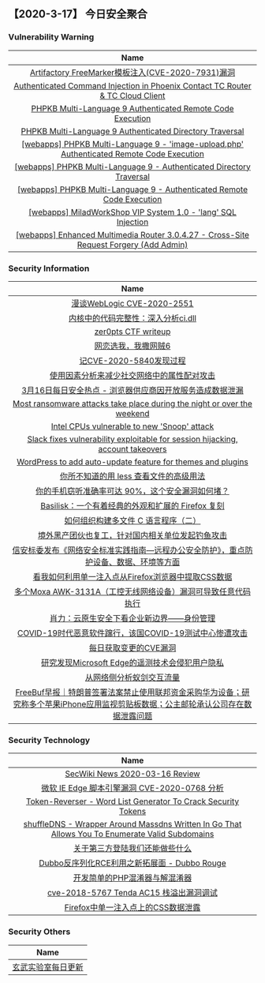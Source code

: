 
 ##   【2020-3-17】 今日安全聚合


###  						       							Vulnerability Warning

|                             Name                             |
| :----------------------------------------------------------: |
|[Artifactory FreeMarker模板注入(CVE-2020-7931)漏洞](https://www.seebug.org/vuldb/ssvid-98185)|
|[Authenticated Command Injection in Phoenix Contact TC Router & TC Cloud Client](https://www.seebug.org/vuldb/ssvid-98184)|
|[PHPKB Multi-Language 9 Authenticated Remote Code Execution](https://cxsecurity.com/issue/WLB-2020030076)|
|[PHPKB Multi-Language 9 Authenticated Directory Traversal](https://cxsecurity.com/issue/WLB-2020030075)|
|[[webapps] PHPKB Multi-Language 9 - 'image-upload.php' Authenticated Remote Code Execution](https://www.exploit-db.com/exploits/48221)|
|[[webapps] PHPKB Multi-Language 9 - Authenticated Directory Traversal](https://www.exploit-db.com/exploits/48220)|
|[[webapps] PHPKB Multi-Language 9 - Authenticated Remote Code Execution](https://www.exploit-db.com/exploits/48219)|
|[[webapps] MiladWorkShop VIP System 1.0 - 'lang' SQL Injection](https://www.exploit-db.com/exploits/48218)|
|[[webapps] Enhanced Multimedia Router 3.0.4.27 - Cross-Site Request Forgery (Add Admin)](https://www.exploit-db.com/exploits/48217)|

### 						        							Security Information
|                             Name                                    |
| :----------------------------------------------------------: |
|[漫谈WebLogic CVE-2020-2551](https://www.anquanke.com/post/id/201005)|
|[内核中的代码完整性：深入分析ci.dll](https://www.anquanke.com/post/id/200478)|
|[zer0pts CTF writeup](https://www.anquanke.com/post/id/200927)|
|[网恋选我，我撒网贼6](https://www.anquanke.com/post/id/200911)|
|[记CVE-2020-5840发现过程](https://www.anquanke.com/post/id/197739)|
|[使用因素分析来减少社交网络中的属性配对攻击](https://www.anquanke.com/post/id/200256)|
|[3月16日每日安全热点 - 浏览器供应商因开放服务造成数据泄漏](https://www.anquanke.com/post/id/200889)|
|[Most ransomware attacks take place during the night or over the weekend](https://www.zdnet.com/article/most-ransomware-attacks-take-place-during-the-night-or-the-weekend/#ftag=RSSbaffb68)|
|[Intel CPUs vulnerable to new 'Snoop' attack](https://www.zdnet.com/article/intel-cpus-vulnerable-to-new-snoop-attack/#ftag=RSSbaffb68)|
|[Slack fixes vulnerability exploitable for session hijacking, account takeovers](https://www.zdnet.com/article/slack-vulnerability-allowed-session-hijacking-account-takeovers/#ftag=RSSbaffb68)|
|[WordPress to add auto-update feature for themes and plugins](https://www.zdnet.com/article/wordpress-to-add-auto-update-feature-for-themes-and-plugins/#ftag=RSSbaffb68)|
|[你所不知道的用 less 查看文件的高级用法](https://linux.cn/article-12003-1.html?utm_source=rss&utm_medium=rss)|
|[你的手机窃听准确率可达 90%，这个安全漏洞如何堵？](https://linux.cn/article-12002-1.html?utm_source=rss&utm_medium=rss)|
|[Basilisk：一个有着经典的外观和扩展的 Firefox 复刻](https://linux.cn/article-12001-1.html?utm_source=rss&utm_medium=rss)|
|[如何组织构建多文件 C 语言程序（二）](https://linux.cn/article-12000-1.html?utm_source=rss&utm_medium=rss)|
|[境外黑产团伙也复工，针对国内相关单位发起钓鱼攻击](https://www.freebuf.com/articles/system/229983.html)|
|[信安标委发布《网络安全标准实践指南—远程办公安全防护》，重点防护设备、数据、环境等方面](https://www.freebuf.com/news/230540.html)|
|[看我如何利用单一注入点从Firefox浏览器中提取CSS数据](https://www.freebuf.com/vuls/227326.html)|
|[多个Moxa AWK-3131A（工控无线网络设备）漏洞可导致任意代码执行](https://www.freebuf.com/vuls/228434.html)|
|[肖力：云原生安全下看企业新边界——身份管理](https://www.freebuf.com/articles/people/230338.html)|
|[COVID-19时代恶意软件蹿行，该国COVID-19测试中心惨遭攻击](https://www.freebuf.com/news/230479.html)|
|[每日获取变更的CVE漏洞](https://www.freebuf.com/articles/es/228571.html)|
|[研究发现Microsoft Edge的遥测技术会侵犯用户隐私](https://www.freebuf.com/news/230481.html)|
|[从网络侧分析蚁剑交互流量](https://www.freebuf.com/articles/network/229193.html)|
|[FreeBuf早报｜特朗普签署法案禁止使用联邦资金采购华为设备；研究称多个苹果iPhone应用监视剪贴板数据；公主邮轮承认公司存在数据泄露问题](https://www.freebuf.com/news/230458.html)|

### 						        							Security  Technology
|                             Name                                    |
| :----------------------------------------------------------: |
|[SecWiki News 2020-03-16 Review](http://www.sec-wiki.com/?2020-03-16)|
|[微软 IE Edge 脚本引擎漏洞 CVE-2020-0768 分析](https://paper.seebug.org/1146/)|
|[Token-Reverser - Word List Generator To Crack Security Tokens](http://www.kitploit.com/2020/03/token-reverser-word-list-generator-to.html)|
|[shuffleDNS -  Wrapper Around Massdns Written In Go That Allows You To Enumerate Valid Subdomains](http://www.kitploit.com/2020/03/shuffledns-wrapper-around-massdns.html)|
|[关于第三方登陆我们还能做些什么](http://xz.aliyun.com/t/7360)|
|[Dubbo反序列化RCE利用之新拓展面 - Dubbo Rouge](http://xz.aliyun.com/t/7354)|
|[开发简单的PHP混淆器与解混淆器](http://xz.aliyun.com/t/7363)|
|[cve-2018-5767 Tenda AC15 栈溢出漏洞调试](http://xz.aliyun.com/t/7357)|
|[Firefox中单一注入点上的CSS数据泄露](http://xz.aliyun.com/t/7362)|

### 						        							Security  Others
|                             Name                                    |
| :----------------------------------------------------------: |
|[玄武实验室每日更新](https://weibo.com/p/1006065582522936/wenzhang?from=page_100606_profile&wvr=6&mod=wenzhangmore)|

